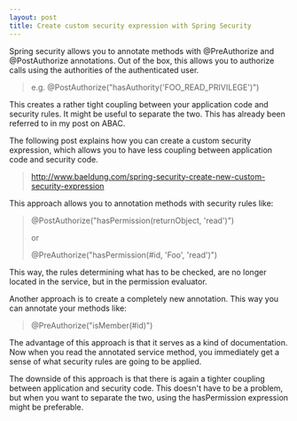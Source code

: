 ```yaml
---
layout: post
title: Create custom security expression with Spring Security
---
```


Spring security allows you to annotate methods with @PreAuthorize and @PostAuthorize annotations. Out of the box, this allows you to authorize calls using the authorities of the authenticated user.

> e.g. @PostAuthorize("hasAuthority('FOO_READ_PRIVILEGE')")

This creates a rather tight coupling between your application code and security rules. It might be useful to separate the two. This has already been referred to in my post on ABAC.

The following post explains how you can create a custom security expression, which allows you to have less coupling between application code and security code.

> <http://www.baeldung.com/spring-security-create-new-custom-security-expression>

This approach allows you to annotation methods with security rules like:

> @PostAuthorize("hasPermission(returnObject, 'read')")
>
> or
>
> @PreAuthorize("hasPermission(#id, 'Foo', 'read')")

This way, the rules determining what has to be checked, are no longer located in the service, but in the permission evaluator.

Another approach is to create a completely new annotation. This way you can annotate your methods like:

> @PreAuthorize("isMember(#id)")

The advantage of this approach is that it serves as a kind of documentation. Now when you read the annotated service method, you immediately get a sense of what security rules are going to be applied.

The downside of this approach is that there is again a tighter coupling between application and security code. This doesn't have to be a problem, but when you want to separate the two, using the hasPermission expression might be preferable.
